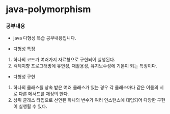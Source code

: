 # java-polymorphism

### 공부내용
- java 다형성 복습 공부내용입니다.

- 다형성 특징
1. 하나의 코드가 여러가지 자료형으로 구현되어 실행된다.
2. 객체지향 프로그래밍에 유연성, 재활용성, 유지보수성에 기본이 되는 특징이다.

- 다형성 구현
1. 하나의 클래스를 상속 받은 여러 클래스가 있는 경우 각 클래스마다 같은 이름의 서로 다른 메서드를 재정의 한다.
2. 상위 클래스 타입으로 선언된 하나의 변수가 여러 인스턴스에 대입되어 다양한 구현이 실행될 수 있다.
